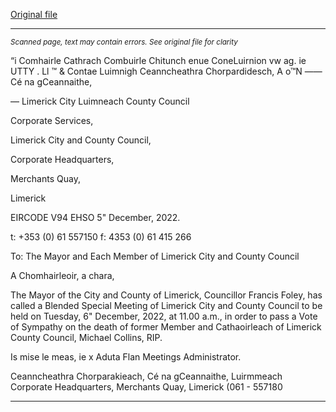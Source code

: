 [Original file](https://www.limerick.ie/sites/default/files/media/documents/2022-12/Agenda%20-%20Special%20Meeting%2006.12.22.pdf)

---
*<small>Scanned page, text may contain errors. See original file for clarity</small>*  

“i Comhairle Cathrach Combuirle Chitunch enue ConeLuirnion
vw ag. ie UTTY .
Ll ™ & Contae Luimnigh Ceanncheathra Chorpardidesch,
A o™N —— Cé na gCeannaithe,

— Limerick City Luimneach
County Council

Corporate Services,

Limerick City and County Council,

Corporate Headquarters,

Merchants Quay,

Limerick

EIRCODE V94 EHSO
5" December, 2022.

t: +353 (0) 61 557150
f: 4353 (0) 61 415 266

To: The Mayor and Each Member of Limerick City and County Council

A Chomhairleoir, a chara,

The Mayor of the City and County of Limerick, Councillor Francis Foley, has called a Blended
Special Meeting of Limerick City and County Council to be held on Tuesday, 6" December,
2022, at 11.00 a.m., in order to pass a Vote of Sympathy on the death of former Member and
Cathaoirleach of Limerick County Council, Michael Collins, RIP.

Is mise le meas,
ie x
Aduta Flan
Meetings Administrator.

Ceanncheathra Chorparakieach, Cé na gCeannaithe, Luirmmeach
Corporate Headquarters, Merchants Quay, Limerick (061 - 557180


---
